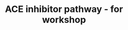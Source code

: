 ---
annotations:
- type: Pathway Ontology
  value: angiotensin signaling pathway
- type: Pathway Ontology
  value: ACE inhibitor drug pathway
- type: Disease Ontology
  value: hypertension
authors:
- Khanspers
- Eweitz
description: Starter pathway for Intro to Pathway Modeling Workshop
last-edited: 2021-05-24
organisms:
- Homo sapiens
redirect_from:
- /index.php/Pathway:WP4948
- /instance/WP4948
schema-jsonld:
- '@context': https://schema.org/
  '@id': https://wikipathways.github.io/pathways/WP4948.html
  '@type': Dataset
  creator:
    '@type': Organization
    name: WikiPathways
  description: Starter pathway for Intro to Pathway Modeling Workshop
  keywords:
  - Angiotensin II
  - CTSG
  - Ang 1-9
  - TGFB1
  - Aldosterone
  - Ca++
  - ACE
  - AGTR2
  - REN
  - CMA1
  - MAS1
  - Deoxycorticosterone
  - CYP11B2
  - TFs
  - NR3C2
  - AGTR1
  - ACE2
  - Angiotensin I
  - ATP6AP2
  - Ang 1-7
  - Ang 1-5
  - ACE Inhibitor
  - AGT
  license: CC0
  name: ACE inhibitor pathway - for workshop
seo: CreativeWork
title: ACE inhibitor pathway - for workshop
wpid: WP4948
---